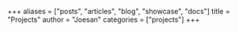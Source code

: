+++
aliases = ["posts", "articles", "blog", "showcase", "docs"]
title = "Projects"
author = "Joesan"
categories = ["projects"]
+++